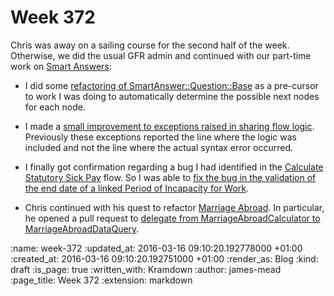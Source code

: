 Week 372
========

Chris was away on a sailing course for the second half of the week. Otherwise, we did the usual GFR admin and continued with our part-time work on [Smart Answers][]:

* I did some [refactoring of SmartAnswer::Question::Base][pr-2319] as a pre-cursor to work I was doing to automatically determine the possible next nodes for each node.

* I made a [small improvement to exceptions raised in sharing flow logic][pr-2321]. Previously these exceptions reported the line where the logic was included and not the line where the actual syntax error occurred.

* I finally got confirmation regarding a bug I had identified in the [Calculate Statutory Sick Pay][] flow. So I was able to [fix the bug in the validation of the end date of a linked Period of Incapacity for Work][pr-2324].

* Chris continued with his quest to refactor [Marriage Abroad][]. In particular, he opened a pull request to [delegate from MarriageAbroadCalculator to MarriageAbroadDataQuery][pr-2316].


[Smart Answers]: https://github.com/alphagov/smart-answers
[pr-2316]: https://github.com/alphagov/smart-answers/pull/2316
[pr-2319]: https://github.com/alphagov/smart-answers/pull/2319
[pr-2321]: https://github.com/alphagov/smart-answers/pull/2321
[pr-2324]: https://github.com/alphagov/smart-answers/pull/2324
[Calculate Statutory Sick Pay]: https://www.gov.uk/calculate-statutory-sick-pay
[Marriage Abroad]: https://www.gov.uk/marriage-abroad

:name: week-372
:updated_at: 2016-03-16 09:10:20.192778000 +01:00
:created_at: 2016-03-16 09:10:20.192751000 +01:00
:render_as: Blog
:kind: draft
:is_page: true
:written_with: Kramdown
:author: james-mead
:page_title: Week 372
:extension: markdown
